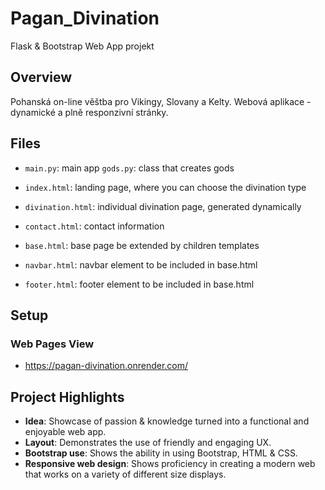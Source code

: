 # Pagan_Divination
Flask & Bootstrap Web App projekt

## Overview
Pohanská on-line věštba pro Vikingy, Slovany a Kelty. Webová aplikace - dynamické a plně responzivní stránky.

## Files

- `main.py`: main app 
  `gods.py`: class that creates gods
  
- `index.html`: landing page, where you can choose the divination type
- `divination.html`: individual divination page, generated dynamically
- `contact.html`: contact information
- `base.html`: base page be extended by children templates
- `navbar.html`: navbar element to be included in base.html
- `footer.html`: footer element to be included in base.html

## Setup

### Web Pages View

- https://pagan-divination.onrender.com/

## Project Highlights

- **Idea**: Showcase of passion & knowledge turned into a functional and enjoyable web app.
- **Layout**: Demonstrates the use of friendly and engaging UX.
- **Bootstrap use**: Shows the ability in using Bootstrap, HTML & CSS.
- **Responsive web design**: Shows proficiency in creating a modern web that works on a variety of different size displays.
